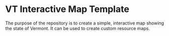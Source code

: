 # VT Interactive Map Template

The purpose of the repository is to create a simple, interactive map showing the state of Vermont.  It can be used to create custom resource maps.
